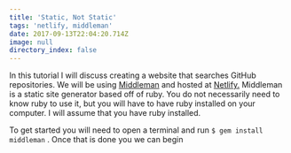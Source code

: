 ```yaml
---
title: 'Static, Not Static'
tags: 'netlify, middleman'
date: 2017-09-13T22:04:20.714Z
image: null
directory_index: false
---
```

In this tutorial I will discuss creating a website that searches GitHub repositories. We will be using [Middleman](https://middlemanapp.com/) and hosted at [Netlify.](https://www.netlify.com/) Middleman is a static site generator based off of ruby. You do not necessarily need to know ruby to use it, but you will have to have ruby installed on your computer. I will assume that you have ruby installed.

To get started you will need to open a terminal and run `$ gem install middleman` . Once that is done you we can begin 

